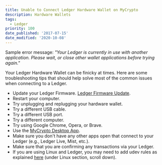 ```yaml
---
title: Unable to Connect Ledger Hardware Wallet on MyCrypto
description: Hardware Wallets
tags:
  - Ledger
priority: 100
date_published: '2017-07-15'
date_modified: '2020-10-08'
---
```


Sample error message: _"Your Ledger is currently in use with another application. Please wait, or close other wallet applications before trying again."_

Your Ledger Hardware Wallet can be finicky at times. Here are some troubleshooting tips that should help solve most of the common issues when connecting to a Ledger.

- Update your Ledger Firmware. [Ledger Firmware Update](https://support.ledger.com/hc/en-us/articles/360002731113-Update-device-firmware).
- Restart your computer.
- Try unplugging and replugging your hardware wallet.
- Try a different USB cable.
- Try a different USB port.
- Try a different computer.
- Try using Google Chrome, Opera, or Brave.
- Use the [MyCrypto Desktop App](https://download.mycrypto.com/).
- Make sure you don't have any other apps open that connect to your Ledger (e.g., Ledger Live, Mist, etc.).
- Make sure that you are confirming any transactions via your Ledger.
- If you are using Linux and Ledger, you may need to add udev rules as explained [here](https://support.ledger.com/hc/en-us/articles/115005165269-Fix-connection-issues) (under Linux section, scroll down).
